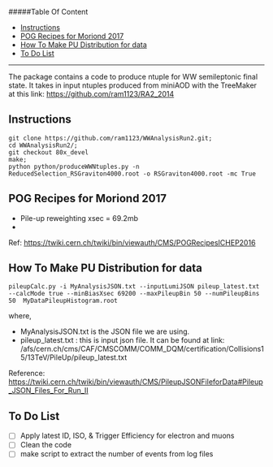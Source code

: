 #####Table Of Content

* [Instructions](#instructions)
* [POG Recipes for Moriond 2017](#pog-recipes-for-moriond-2017)
* [How To Make PU Distribution for data](#how-to-make-pu-distribution-for-data)
* [To Do List](#to-do-list)
---
The package contains a code to produce ntuple for WW semileptonic final state.
It takes in input ntuples produced from miniAOD with the TreeMaker at this link: https://github.com/ram1123/RA2_2014


## Instructions

	git clone https://github.com/ram1123/WWAnalysisRun2.git;
	cd WWAnalysisRun2/;
	git checkout 80x_devel
	make;
	python python/produceWWNtuples.py -n ReducedSelection_RSGraviton4000.root -o RSGraviton4000.root -mc True

## POG Recipes for Moriond 2017

* Pile-up reweighting xsec = 69.2mb
* 

Ref: https://twiki.cern.ch/twiki/bin/viewauth/CMS/POGRecipesICHEP2016

## How To Make PU Distribution for data

	pileupCalc.py -i MyAnalysisJSON.txt --inputLumiJSON pileup_latest.txt  --calcMode true --minBiasXsec 69200 --maxPileupBin 50 --numPileupBins 50  MyDataPileupHistogram.root

where,
* MyAnalysisJSON.txt is the JSON file we are using.	
* pileup_latest.txt : this is input json file. It can be found at link: /afs/cern.ch/cms/CAF/CMSCOMM/COMM_DQM/certification/Collisions15/13TeV/PileUp/pileup_latest.txt

Reference: https://twiki.cern.ch/twiki/bin/viewauth/CMS/PileupJSONFileforData#Pileup_JSON_Files_For_Run_II



## To Do List

- [ ] Apply latest ID, ISO, & Trigger Efficiency for electron and muons
- [ ] Clean the code
- [ ] make script to extract the number of events from log files
